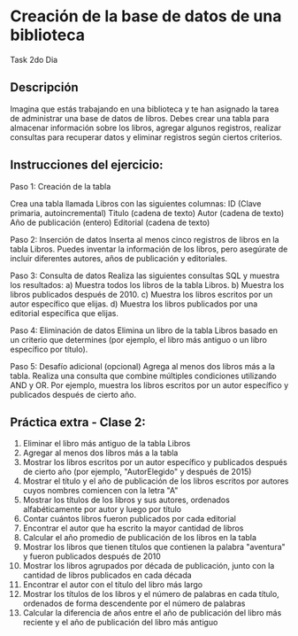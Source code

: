 # Creación de la base de datos de una biblioteca

Task 2do Dia

## Descripción

Imagina que estás trabajando en una biblioteca y te han asignado la tarea de administrar una base de datos de libros. 
Debes crear una tabla para almacenar información sobre los libros, agregar algunos registros, realizar consultas para recuperar datos y eliminar registros según ciertos criterios.

 
## Instrucciones del ejercicio:

Paso 1: Creación de la tabla

Crea una tabla llamada Libros con las siguientes columnas:
ID (Clave primaria, autoincremental)
Titulo (cadena de texto)
Autor (cadena de texto)
Año de publicación (entero)
Editorial (cadena de texto)
 
Paso 2: Inserción de datos
Inserta al menos cinco registros de libros en la tabla Libros. Puedes inventar la información de los libros, 
pero asegúrate de incluir diferentes autores, años de publicación y editoriales.
 
Paso 3: Consulta de datos
Realiza las siguientes consultas SQL y muestra los resultados:
a) Muestra todos los libros de la tabla Libros.
b) Muestra los libros publicados después de 2010.
c) Muestra los libros escritos por un autor específico que elijas.
d) Muestra los libros publicados por una editorial específica que elijas.

Paso 4: Eliminación de datos
Elimina un libro de la tabla Libros basado en un criterio que determines 
(por ejemplo, el libro más antiguo o un libro específico por título).
 
Paso 5: Desafío adicional (opcional) 
Agrega al menos dos libros más a la tabla.
Realiza una consulta que combine múltiples condiciones utilizando AND y OR. Por ejemplo, 
muestra los libros escritos por un autor específico y publicados después de cierto año.

## Práctica extra - Clase 2: 

1) Eliminar el libro más antiguo de la tabla Libros 
2) Agregar al menos dos libros más a la tabla
3) Mostrar los libros escritos por un autor específico y publicados después de cierto año (por ejemplo, "AutorElegido" y después de 2015) 
4) Mostrar el título y el año de publicación de los libros escritos por autores cuyos nombres comiencen con la letra "A" 
5) Mostrar los títulos de los libros y sus autores, ordenados alfabéticamente por autor y luego por título 
6) Contar cuántos libros fueron publicados por cada editorial 
7) Encontrar el autor que ha escrito la mayor cantidad de libros 
8) Calcular el año promedio de publicación de los libros en la tabla 
9) Mostrar los libros que tienen títulos que contienen la palabra "aventura" y fueron publicados después de 2010 
10) Mostrar los libros agrupados por década de publicación, junto con la cantidad de libros publicados en cada década 
11) Encontrar el autor con el título del libro más largo 
12) Mostrar los títulos de los libros y el número de palabras en cada título, ordenados de forma descendente por el número de palabras 
13) Calcular la diferencia de años entre el año de publicación del libro más reciente y el año de publicación del libro más antiguo

